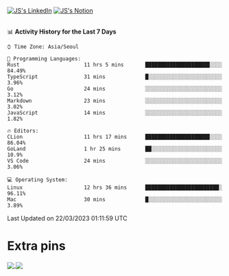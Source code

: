 
[![JS's LinkedIn](https://img.shields.io/badge/LinkedIn-blue?style=for-the-badge&logo=linkedin)](https://www.linkedin.com/in/jaeseung-lee-5a2a32139/) 
[![JS's Notion](https://img.shields.io/badge/Notion-black?style=for-the-badge&logo=notion)](https://bit.ly/ljswiki1) <br><br>
<!-- ![JS's GitHub stats](https://github-readme-stats-lemon-five.vercel.app/api?username=tkxkd0159&hide=contribs,prs,stars,issues&show_icons=true&theme=react&include_all_commits=true)   -->
<!-- ![Top Langs](https://github-readme-stats-lemon-five.vercel.app/api/top-langs/?username=tkxkd0159&layout=compact&hide=jupyter%20notebook,scss,html,css&langs_count=10)  -->


<!--START_SECTION:waka-->
📊 **Activity History for the Last 7 Days** 

```text
⌚︎ Time Zone: Asia/Seoul

💬 Programming Languages: 
Rust                     11 hrs 5 mins       █████████████████████░░░░   84.49% 
TypeScript               31 mins             █░░░░░░░░░░░░░░░░░░░░░░░░   3.96% 
Go                       24 mins             ░░░░░░░░░░░░░░░░░░░░░░░░░   3.12% 
Markdown                 23 mins             ░░░░░░░░░░░░░░░░░░░░░░░░░   3.02% 
JavaScript               14 mins             ░░░░░░░░░░░░░░░░░░░░░░░░░   1.82%

🔥 Editors: 
CLion                    11 hrs 17 mins      █████████████████████░░░░   86.04% 
GoLand                   1 hr 25 mins        ██░░░░░░░░░░░░░░░░░░░░░░░   10.9% 
VS Code                  24 mins             ░░░░░░░░░░░░░░░░░░░░░░░░░   3.06%

💻 Operating System: 
Linux                    12 hrs 36 mins      ████████████████████████░   96.11% 
Mac                      30 mins             █░░░░░░░░░░░░░░░░░░░░░░░░   3.89%

```


 Last Updated on 22/03/2023 01:11:59 UTC
<!--END_SECTION:waka-->

# Extra pins
<a href="https://github.com/tkxkd0159/tkxkd0159.github.io">
  <img align="center" src="https://github-readme-stats-lemon-five.vercel.app/api/pin/?username=tkxkd0159&repo=nft-card-game&theme=react" />
</a>
<a href="https://github.com/tkxkd0159/dsalgo">
  <img align="center" src="https://github-readme-stats-lemon-five.vercel.app/api/pin/?username=tkxkd0159&repo=dsalgo&theme=react" />
</a>

<!---
- 🔭 I’m currently working on ...
- 🌱 I’m currently learning blockchain and distributed network
- 👯 I’m looking to collaborate on ...
- 🤔 I’m looking for help with ...
- 💬 Ask me about ...
- 📫 How to reach me: ...
- 😄 Pronouns: ...
- ⚡ Fun fact: ...
-->
